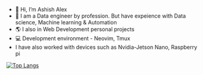 - 👋 Hi, I’m Ashish Alex 
- :wrench: I am a Data engineer by profession. But have expeience with Data science, Machine learning & Automation
- :earth_americas: I also in Web Development personal projects
- 💻 Development environment - Neovim, Tmux
- I have also worked with devices such as Nvidia-Jetson Nano, Raspberry pi

[![Top Langs](https://github-readme-stats.vercel.app/api/top-langs/?username=ashish10alex&hide=php)](https://github.com/folke)

